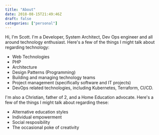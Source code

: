 ```yaml
---
title: "About"
date: 2018-08-15T21:49:46Z
draft: false
categories: ["personal"]
---
```


Hi, I'm Scott. I'm a Developer, System Architect, Dev Ops engineer and all around technology enthusiast.
Here's a few of the things I might talk about regarding technology:

* Web Technologies
* PHP
* Architecture
* Design Patterns (Programming)
* Building and managing technology teams
* Project management (specifically software and IT projects)
* DevOps related technologies, including Kubernetes, Terraform, CI/CD.

I'm also a Christian, father of 2, and a Home Education advocate.
Here's a few of the things I might talk about regarding these:

* Alternative education styles
* Individual empowerment
* Social resposibility
* The occasional poke of creativity
